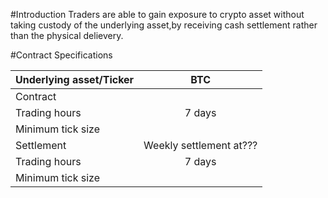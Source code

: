 #Introduction
Traders are able to gain exposure to crypto asset without taking custody of the underlying asset,by receiving cash settlement rather than the physical delievery.


#Contract Specifications

| Underlying asset/Ticker  | BTC            | 
| -------------            |:-------------: |
| Contract                 |                | 
| Trading hours            | 7 days         |  
| Minimum tick size        |                |   
| Settlement               |   Weekly settlement at???             | 
| Trading hours            | 7 days         |  
| Minimum tick size        |                |   

